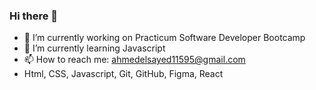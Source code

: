 ### Hi there 👋


- 🔭 I’m currently working on Practicum Software Developer Bootcamp
- 🌱 I’m currently learning Javascript
- 📫 How to reach me: ahmedelsayed11595@gmail.com
- Html, CSS, Javascript, Git, GitHub, Figma, React
